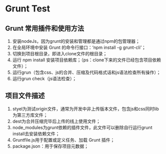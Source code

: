 Grunt Test
===

## Grunt 常用插件和使用方法
1. 安装nodeJs，因为grunt的安装和管理都是通过npm的包管理器；
2. 在全局环境中安装 Grunt 的命令行接口：‘npm install -g grunt-cli’；
3. 切换到项目根目录，即进入clone文件的根目录；
4. 运行 npm install 安装项目依赖库；（ps：clone下来的文件已经包含项目依赖文件）；
5. 运行grun（包含css、js的合并、压缩及代码格式话和js语法检查所有操作）；
6. 运行grun check（js语法检查）；

## 项目文件描述
1. styel为测试origin文件，通常为开发中非上传版本文件，包含js和css同时lib为第三方库文件；
2. dest为合并压缩完毕后上传的线上使用文件；
3. node_modules为grunt依赖的插件文件，此文件可以删除自行运行grunt install去安装依赖文件；
4. Gruntfile.js用于配置或定义任务、加载 Grunt 插件；
5. package.json：用于保存项目元数据；